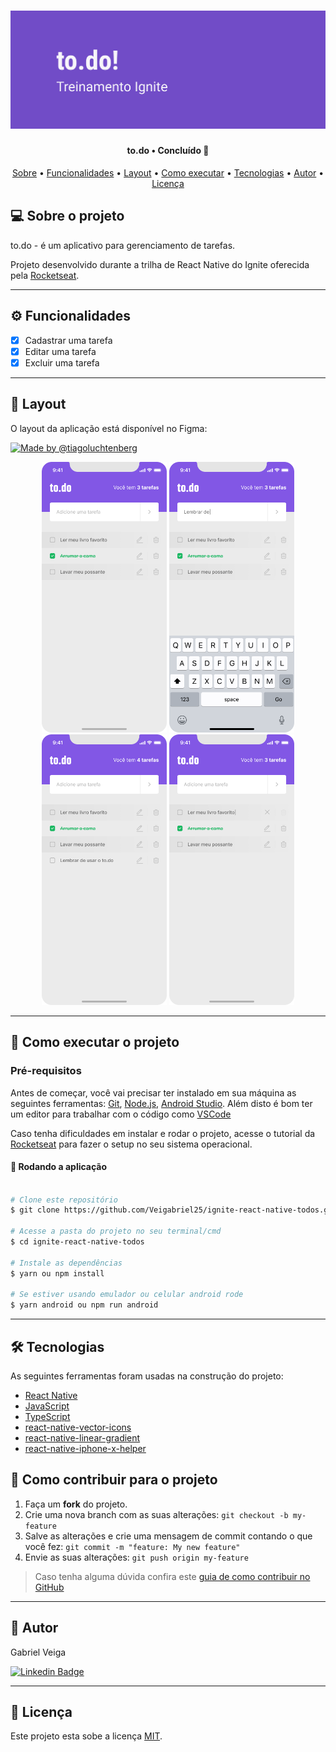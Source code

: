 <h1 align="center">
    <img alt="Todo" title="Todo" src="./assets/Capa.png" />
</h1>

<h4 align="center"> 
  to.do • Concluído 🚀
</h4>

<p align="center">
 <a href="#-sobre-o-projeto">Sobre</a> •
 <a href="#-funcionalidades">Funcionalidades</a> •
 <a href="#-layout">Layout</a> • 
 <a href="#-como-executar-o-projeto">Como executar</a> • 
 <a href="#-tecnologias">Tecnologias</a> • 
 <a href="#-autor">Autor</a> • 
 <a href="#user-content--licença">Licença</a>
</p>


## 💻 Sobre o projeto

to.do - é um aplicativo para gerenciamento de tarefas.


Projeto desenvolvido durante a trilha de React Native do Ignite oferecida pela [Rocketseat](https://blog.rocketseat.com.br/).

---

## ⚙️ Funcionalidades

- [x] Cadastrar uma tarefa
- [X] Editar uma tarefa
- [X] Excluir uma tarefa

---

## 🎨 Layout

O layout da aplicação está disponível no Figma:

<a href="https://www.figma.com/file/L442P4syOkbHGaLr4fGad4/to.do/duplicate">
  <img alt="Made by @tiagoluchtenberg" src="https://img.shields.io/badge/Acessar%20Layout%20-Figma-%2304D361">
</a>


<p align="center">
  <img alt="Todo Home" title="#todo" src="./assets/Home.png" width="200px">
  <img alt="Todo Adicionar" title="#todo" src="./assets/Digitando.png" width="200px">
  <img alt="Todo Adicionado" title="#todo" src="./assets/Adicionado.png" width="200px">
  <img alt="Todo Editar" title="#todo" src="./assets/Editar.png" width="200px">
</p>


---

## 🚀 Como executar o projeto

### Pré-requisitos

Antes de começar, você vai precisar ter instalado em sua máquina as seguintes ferramentas:
[Git](https://git-scm.com), [Node.js](https://nodejs.org/en/), [Android Studio](https://developer.android.com/studio). 
Além disto é bom ter um editor para trabalhar com o código como [VSCode](https://code.visualstudio.com/)

Caso tenha dificuldades em instalar e rodar o projeto, acesse o tutorial da [Rocketseat](https://react-native.rocketseat.dev/) para fazer o 
setup no seu sistema operacional.

#### 🧭 Rodando a aplicação

```bash

# Clone este repositório
$ git clone https://github.com/Veigabriel25/ignite-react-native-todos.git

# Acesse a pasta do projeto no seu terminal/cmd
$ cd ignite-react-native-todos

# Instale as dependências
$ yarn ou npm install

# Se estiver usando emulador ou celular android rode
$ yarn android ou npm run android

```

---

## 🛠 Tecnologias

As seguintes ferramentas foram usadas na construção do projeto:

- [React Native](https://reactnative.dev)
- [JavaScript](https://developer.mozilla.org/pt-BR/docs/Web/JavaScript)
- [TypeScript](https://www.typescriptlang.org)
- [react-native-vector-icons](https://github.com/oblador/react-native-vector-icons#installation)
- [react-native-linear-gradient](https://github.com/react-native-linear-gradient/react-native-linear-gradient)
- [react-native-iphone-x-helper](https://github.com/ptelad/react-native-iphone-x-helper)


## 💪 Como contribuir para o projeto

1. Faça um **fork** do projeto.
2. Crie uma nova branch com as suas alterações: `git checkout -b my-feature`
3. Salve as alterações e crie uma mensagem de commit contando o que você fez: `git commit -m "feature: My new feature"`
4. Envie as suas alterações: `git push origin my-feature`
> Caso tenha alguma dúvida confira este [guia de como contribuir no GitHub](./CONTRIBUTING.md)

---

## 🦸 Autor

Gabriel Veiga

[![Linkedin Badge](https://img.shields.io/badge/-Gabriel-blue?style=flat-square&logo=Linkedin&logoColor=white&link=https://www.linkedin.com/in/gabriel-veiga-874625110/)](https://www.linkedin.com/in/gabriel-veiga-874625110/) 

---

## 📝 Licença

Este projeto esta sobe a licença [MIT](./LICENSE).
